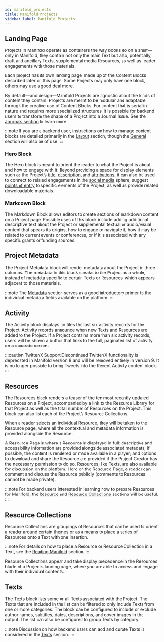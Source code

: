 ```yaml
---
id: manifold_projects
title: Manifold Projects
sidebar_label: Manifold Projects
---
```


## Landing Page

Projects in Manifold operate as containers the way books do on a shelf—only in Manifold, they contain not only the main Text but also, potentially, draft and ancillary Texts, supplemental media Resources, as well as reader engagements with those materials.

Each project has its own landing page, made up of the Content Blocks described later on this page. Some Projects may only have one block, others may use a good deal more.

By default—and design—Manifold Projects are agnostic about the kinds of content they contain. Projects are meant to be modular and adaptable through the creative use of Content Blocks. For content that is serial in nature and requires more specialized structures, it is possible for backend users to transform the shape of a Project into a Journal Issue. See the [Journals section](../backend/journals.md) to learn more.

:::note
If you are a backend user, instructions on how to manage content blocks are detailed primarily in the [Layout](../backend/projects.md#layout) section, though the [General](../backend/projects.md#general) section will also be of use.
:::

### Hero Block

The Hero block is meant to orient the reader to what the Project is about and how to engage with it. Beyond providing a space for display elements such as the Project’s [title](../backend/projects.md#title-and-subtitle), [description](../backend/projects.md#description--images), and [attributions](../backend/projects.md#people), it can also be used to connect to related engagements in the [social media](../backend/projects.md#social-links) sphere, suggest [points of entry](../backend/projects.md#calls-to-action) to specific elements of the Project, as well as provide related downloadable materials.

### Markdown Block

The Markdown Block allows editors to create sections of markdown content on a Project page. Possible uses of this block include adding additional descriptive text about the Project or supplemental textual or audio/visual content that speaks its origins, how to engage or navigate it, how it may be related to current events or conferences, or if it is associated with any specific grants or funding sources.

## Project Metadata

The Project Metadata block will render metadata about the Project in three columns. The metadata in this block speaks to the Project as a whole, instead of metadata specific to certain Texts or Resources, which appears adjacent to those materials.

:::note
The [Metadata](../backend/metadata.md) section serves as a good introductory primer to the individual metadata fields available on the platform.
:::

## Activity

The Activity block displays on tiles the last six activity records for the Project. Activity records announce when new Texts and Resources are added to the Project. If a Project contains more than six activity records, users will be shown a button that links to the full, paginated list of activity on a separate screen.

:::caution Twitter/X Support Discontinued
Twitter/X functionality is deprecated in Manifold version 8 and will be removed entirely in version 9. It is no longer possible to bring Tweets into the Recent Activity content block.
:::

## Resources

The Resources block renders a teaser of the ten most recently updated Resources on a Project, accompanied by a link to the Resource Library for that Project as well as the total number of Resources on the Project. This block can also list each of the Project’s Resource Collections.

When a reader selects an individual Resource, they will be taken to the Resource page, where all the contextual and metadata information is provided alongside the Resource.

A Resource Page is where a Resource is displayed in full: descriptive and accessibility information are provided alongside associated metadata; if possible, the content is rendered or made available in a player; and options to download and share the Resource are provided if the Project Creator has the necessary permission to do so. Resources, like Texts, are also available for discussion on the platform. Here on the Resource Page, a reader can comment and discuss the Resource publicly (comments to Resources cannot be made private).

:::note
For backend users interested in learning how to prepare Resources for Manifold, the [Resource](../backend/resource.md) and [Resource Collections](../backend/resource_collections.md) sections will be useful.
:::

## Resource Collections

Resource Collections are groupings of Resources that can be used to orient a reader around certain themes or as a means to place a series of Resources onto a Text with one insertion.

:::note
For details on how to place a Resource or Resource Collection in a Text, see the [Reading Manifold](../using/reading_manifold.md#resources) section.
:::

Resource Collections appear and take display precedence in the Resources blade of a Project’s landing page, where you are able to access and engage with their individual contents.

## Texts

The Texts block lists some or all Texts associated with the Project. The Texts that are included in the list can be filtered to only include Texts from one or more categories. The block can be configured to include or exclude author names, subtitles, dates, descriptions, and cover images in the output. The list can also be configured to group Texts by category.

:::note
Discussion on how backend users can add and curate Texts is considered in the [Texts](../backend/texts.md) section.
:::
